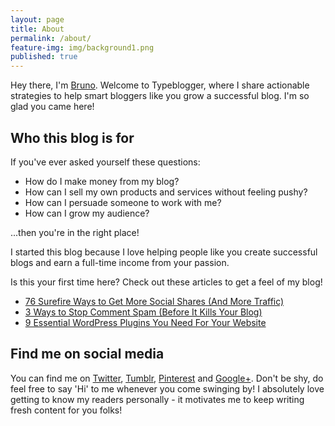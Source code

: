 ```yaml
---
layout: page
title: About
permalink: /about/
feature-img: img/background1.png
published: true
---
```


Hey there, I'm [Bruno](http://twitter.com/brunotandev). Welcome to Typeblogger, where I share actionable strategies to help smart bloggers like you grow a successful blog. I'm so glad you came here!

## Who this blog is for

If you've ever asked yourself these questions:

* How do I make money from my blog?
* How can I sell my own products and services without feeling pushy?
* How can I persuade someone to work with me?
* How can I grow my audience?

...then you're in the right place! 

I started this blog because I love helping people like you create successful blogs and earn a full-time income from your passion.

Is this your first time here? Check out these articles to get a feel of my blog!

* [76 Surefire Ways to Get More Social Shares (And More Traffic)](https://typeblogger.github.io/social-shares/)
* [3 Ways to Stop Comment Spam (Before It Kills Your Blog)](https://typeblogger.github.io/2016/05/30/stop-comment-spam/)
* [9 Essential WordPress Plugins You Need For Your Website](https://typeblogger.github.io/2016/06/05/essential-wordpress-plugins)

## Find me on social media

You can find me on [Twitter](http://twitter.com/brunotandev), [Tumblr](http://brunotandev.tumblr.com), [Pinterest](http://pinterest.com/brunotandev) and [Google+](https://plus.google.com/105286767710255268585). Don't be shy, do feel free to say 'Hi' to me whenever you come swinging by! I absolutely love getting to know my readers personally - it motivates me to keep writing fresh content for you folks!
